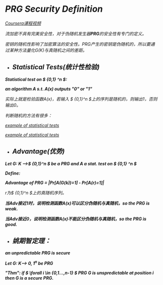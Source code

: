<i>

# **PRG Security Definition**

[Coursera课程视频](https://www.coursera.org/learn/crypto/lecture/De10M/prg-security-definitions)


流加密不具有完美安全性，对于伪随机发生器***PRG***的安全性有专门的定义。

密钥的随机性影响了加密算法的安全性。PRG产生的密钥是伪随机的，所以要通过某种方法量化G(K)与真随机之间的差距。

- ## **Statistical Tests(统计性检验)**

<b>

Statistical test on $ {0,1} ^n $:

an algorithm A s.t. A(x) outputs "0" or "1"

</b>

实际上就是检验函数A(x)，若输入 $ {0,1}^n $上的序列是随机的，则输出1，否则输出0。

判断随机的方法有很多：

[example of statistical tests](https://ibb.co/mJH9nwd)

[example of statistical tests](https://ibb.co/hRZTdg8)

- ## **Advantage(优势)**
<b>

Let G: K ——>$ {0,1}^n $ be a PRG and A a stat. test on $ {0,1} ^n $

Define:

Advantage of PRG = |Pr[A(G(k))=1] - Pr[A(r)=1]|

</b>

r为$ {0,1}^n $上的真随机序列。

<b>

当Adv接近1时，说明检测函数A(x)可以区分伪随机与真随机，so the PRG is weak.

当Adv接近0，说明检测函数A(x)不能区分伪随机与真随机，so the PRG is good.

</b>

<b>

- ## 姚期智定理：
an unpredictable PRG is secure

Let G: K——> ${0,1}^n$ be PRG

"Thm": if $ \forall i \in {0,1...,n-1} $ PRG G is unspredictable at position i then G is a secure PRG. 

</b>
</i>
